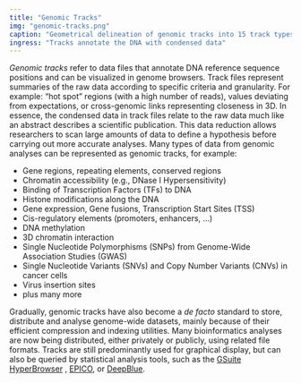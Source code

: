 ```yaml
---
title: "Genomic Tracks"
img: "genomic-tracks.png"
caption: "Geometrical delineation of genomic tracks into 15 track types [(Gundersen, S *et al.*, 2011)](https://doi.org/10.1186/1471-2105-12-494)" 
ingress: "Tracks annotate the DNA with condensed data"
---
```

*Genomic tracks* refer to data files that annotate DNA reference sequence positions and can be visualized in genome
browsers. Track files represent summaries of the raw data according to specific criteria and granularity. 
For example: “hot spot” regions (with a high number of reads), values deviating from expectations, or cross-genomic 
links representing closeness in 3D. In essence, the condensed data in track files relate to the raw data much like an 
abstract describes a scientific publication. This data reduction allows researchers to scan large amounts of data to 
define a hypothesis before carrying out more accurate analyses. 
<quote-text
:quote='"A genomic track relates to the raw data much like an abstract describes a scientific publication."'>
</quote-text>
Many types of data from genomic analyses can be represented as genomic tracks, for example:

* Gene regions, repeating elements, conserved regions
* Chromatin accessibility (e.g., DNase I Hypersensitivity)
* Binding of Transcription Factors (TFs) to DNA
* Histone modifications along the DNA
* Gene expression, Gene fusions, Transcription Start Sites (TSS)
* Cis-regulatory elements (promoters, enhancers, ...)
* DNA methylation
* 3D chromatin interaction
* Single Nucleotide Polymorphisms (SNPs) from Genome-Wide Association Studies (GWAS)
* Single Nucleotide Variants (SNVs) and Copy Number Variants (CNVs) in cancer cells
* Virus insertion sites
* plus many more

Gradually, genomic tracks have also become a *de facto* standard to store, distribute and analyse genome-wide datasets,
mainly because of their efficient compression and indexing utilities. Many bioinformatics analyses are now being
distributed, either privately or publicly, using related file formats. Tracks are still predominantly used for graphical
display, but can also be queried by statistical analysis tools, such as
the [GSuite HyperBrowser](https://hyperbrowser.uio.no/) , [EPICO](https://blueprint-data.bsc.es/),
or [DeepBlue](https://deepblue.mpi-inf.mpg.de/).
